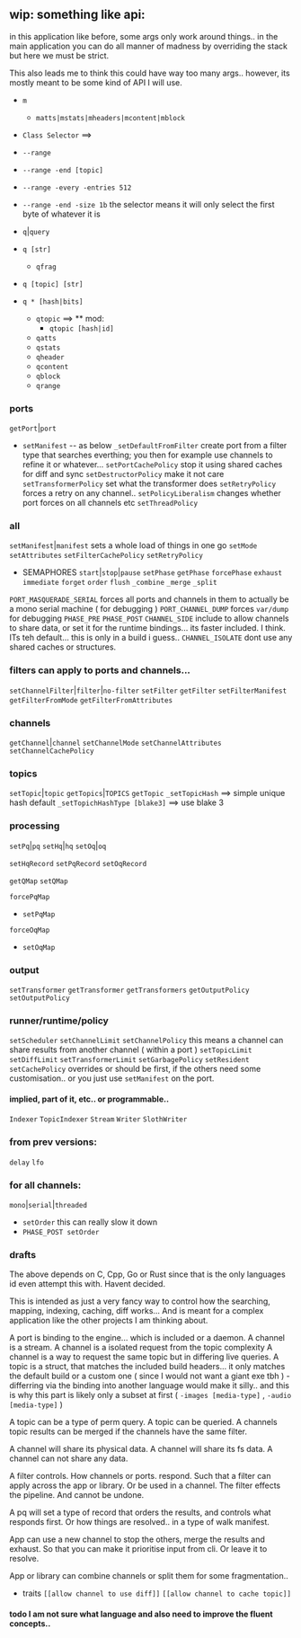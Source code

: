 ## wip: something like api:

in this application like before, some args only work around things.. in the main application you can do all manner of madness by overriding the stack but here we must be strict.

This also leads me to think this could have way too many args.. however, its mostly meant to be some kind of API I will use.

- `m`
  - `matts|mstats|mheaders|mcontent|mblock`
  
- `Class Selector` ==>
- `--range`
- `--range -end [topic]`
- `--range -every -entries 512`
- `--range -end -size 1b` the selector means it will only select the first byte of whatever it is

- `q`|`query`
- `q [str]`
  - `qfrag`
- `q [topic] [str]`
- `q * [hash|bits]`
  - `qtopic` ==> ** mod:
    - `qtopic [hash|id]`
  - `qatts`
  - `qstats`
  - `qheader`
  - `qcontent`
  - `qblock`
  - `qrange`

### ports
`getPort`|`port` 
- `setManifest` -- as below
`_setDefaultFromFilter` create port from a filter type  that searches everthing; you then for example use channels to refine it or whatever... 
`setPortCachePolicy` stop it using shared caches for diff and sync
`setDestructorPolicy` make it not care
`setTransformerPolicy` set what the transformer does
`setRetryPolicy` forces a retry on any channel.. 
`setPolicyLiberalism` changes whether port forces on all channels etc
`setThreadPolicy`

### all
`setManifest`|`manifest` sets a whole load of things in one go
`setMode`
`setAttributes`
`setFilterCachePolicy`
`setRetryPolicy`
- SEMAPHORES `start`|`stop`|`pause`
`setPhase`
`getPhase`
`forcePhase`
`exhaust`
`immediate`
`forget`
`order`
`flush`
`_combine`
`_merge`
`_split`

`PORT_MASQUERADE_SERIAL` forces all ports and channels in them to actually be a mono serial machine ( for debugging ) 
`PORT_CHANNEL_DUMP` forces `var/dump` for debugging
`PHASE_PRE`
`PHASE_POST`
`CHANNEL_SIDE` include to allow channels to share data, or set it for the runtime bindings... its faster included. I think. ITs teh default... this is only in a build i guess.. 
`CHANNEL_ISOLATE` dont use any shared caches or structures.

### filters can apply to ports and channels...
`setChannelFilter`|`filter`|`no-filter`
`setFilter`
`getFilter`
`setFilterManifest`
`getFilterFromMode`
`getFilterFromAttributes`

### channels
`getChannel`|`channel`
`setChannelMode`
`setChannelAttributes`
`setChannelCachePolicy`

### topics
`setTopic`|`topic`
`getTopics`|`TOPICS`
`getTopic`
`_setTopicHash` ==> simple unique hash default
`_setTopichHashType [blake3]`  ==> use blake 3

### processing
`setPq`|`pq`
`setHq`|`hq`
`setOq`|`oq`

`setHqRecord`
`setPqRecord`
`setOqRecord`

`getQMap`
`setQMap`

`forcePqMap`
  - `setPqMap`

`forceOqMap`
  - `setOqMap`

### output
`setTransformer`
`getTransformer`
`getTransformers`
`getOutputPolicy`
`setOutputPolicy`

### runner/runtime/policy
`setScheduler`
`setChannelLimit`
`setChannelPolicy` this means a channel can share results from another channel ( within a port ) 
`setTopicLimit`
`setDiffLimit`
`setTransformerLimit`
`setGarbagePolicy`
`setResident`
`setCachePolicy` overrides or should be first, if the others need some customisation.. or you just use `setManifest` on the port.

#### implied, part of it, etc.. or programmable.. 

`Indexer`
`TopicIndexer`
`Stream`
`Writer`
`SlothWriter`


### from prev versions:
`delay`
`lfo`

### for all channels:
`mono`|`serial`|`threaded`
- `setOrder` this can really slow it down
- `PHASE_POST setOrder`


### drafts

The above depends on C, Cpp, Go or Rust since that is the only languages id even attempt this with. Havent decided.

This is intended as just a very fancy way to control how the searching, mapping, indexing, caching, diff works... And is meant for a complex application like the other projects I am thinking about. 

A port is binding to the engine... which is included or a daemon.
A channel is a stream.
A channel is a isolated request from the topic complexity
A channel is a way to request the same topic but in differing live queries.
A topic is a struct, that matches the included build headers... it only matches the default build or a custom one ( since I would not want a giant exe tbh ) - differring via the binding into another language would make it silly.. and this is why this part is likely only a subset at first ( `-images [media-type]` , `-audio [media-type]` )

A topic can be a type of perm query.
A topic can be queried.
A channels topic results can be merged if the channels have the same filter.

A channel will share its physical data.
A channel will share its fs data.
A channel can not share any data.

A filter controls. How channels or ports. respond. Such that a filter can apply across the app or library. Or be used in a channel. The filter effects the pipeline. And cannot be undone. 

A pq will set a type of record that orders the results, and controls what responds first. Or how things are resolved.. in a type of walk manifest.

App can use a new channel to stop the others, merge the results and exhaust. So that you can make it prioritise input from cli. Or leave it to resolve. 

App or library can combine channels or split them for some fragmentation.. 

- traits 
  `[[allow channel to use diff]]`
  `[[allow channel to cache topic]]`

#### todo I am not sure what language and also need to improve the fluent concepts.. 
